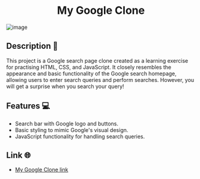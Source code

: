 

<h1 align="center">My Google Clone</h1>

![image](https://github.com/xiacodes/Google-Clone/assets/113255772/bc4467c3-0059-402c-b468-2a6353dafe16)



## Description 📖

This project is a Google search page clone created as a learning exercise for practising HTML, CSS, and JavaScript. It closely resembles the appearance and basic functionality of the Google search homepage, allowing users to enter search queries and perform searches. However, you will get a surprise when you search your query!

## Features 💻

- Search bar with Google logo and buttons.
- Basic styling to mimic Google's visual design.
- JavaScript functionality for handling search queries.

## Link 🌐
- [My Google Clone link](https://replit.com/@xiacodes/Google-Clone?v=1)
